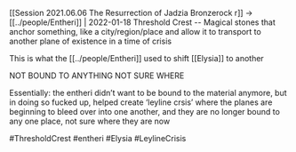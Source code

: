 [[Session 2021.06.06 The Resurrection of Jadzia Bronzerock r]] -> [[../people/Entheri]] | 2022-01-18
Threshold Crest -- Magical stones that anchor something, like a city/region/place and allow it to transport to another plane of existence in a time of crisis

This is what the [[../people/Entheri]] used to shift [[Elysia]] to another

NOT BOUND TO ANYTHING NOT SURE WHERE

Essentially: the entheri didn’t want to be bound to the material anymore, but in doing so fucked up, helped create ‘leyline crsis’ where the planes are beginning to bleed over into one another, and they are no longer bound to any one place, not sure where they are now

#ThresholdCrest #entheri  #Elysia #LeylineCrisis 